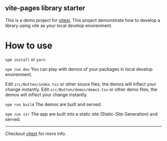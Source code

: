 ## vite-pages library starter

This is a demo project for [vitext](https://github.com/vitejs/vitext).
This project demonstrate how to develop a library using vite as your local develop envirenment.

# How to use

`npm install` or `yarn`

`npm run dev` You can play with demos of your packages in local develop envirenment.

Edit `src/Button/index.tsx` or other souce files, the demos will inflect your change instantly.
Edit `src/Button/demos/demo1.tsx` or other demo files, the demos will inflect your change instantly.

`npm run build` The demos are built and served.

`npm run ssr` The app are built into a static site (Static-Site Generation) and served.

---

Checkout [vitext](https://github.com/vitejs/vitext) for more info.
